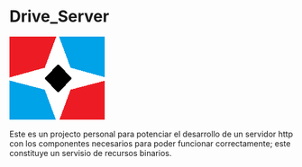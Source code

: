 # Drive_Server

![icono de la página](favicon.png)

Este es un projecto personal para potenciar el desarrollo
de un servidor http con los componentes necesarios para poder
funcionar correctamente; este constituye un servisio de recursos
binarios.